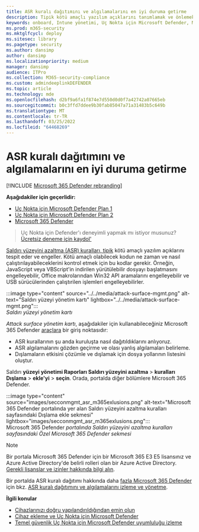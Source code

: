 ```yaml
---
title: ASR kuralı dağıtımını ve algılamalarını en iyi duruma getirme
description: Tipik kötü amaçlı yazılım açıklarını tanımlamak ve önlemek için saldırı alanı azaltma (ASR) kurallarınızı en iyi duruma getirme.
keywords: onboard, Intune yönetimi, Uç Nokta için Microsoft Defender, Microsoft Defender, Windows Defender, saldırı yüzeyini azaltma, ASR, güvenlik temeli
ms.prod: m365-security
ms.mktglfcycl: deploy
ms.sitesec: library
ms.pagetype: security
ms.author: dansimp
author: dansimp
ms.localizationpriority: medium
manager: dansimp
audience: ITPro
ms.collection: M365-security-compliance
ms.custom: admindeeplinkDEFENDER
ms.topic: article
ms.technology: mde
ms.openlocfilehash: d2bf9a6fa1f874e7d550d0d0f7a42742a07665eb
ms.sourcegitcommit: b0c3ffd7ddee9b30fab85047a71a31483b5c649b
ms.translationtype: MT
ms.contentlocale: tr-TR
ms.lasthandoff: 03/25/2022
ms.locfileid: "64468269"
---
```

# <a name="optimize-asr-rule-deployment-and-detections"></a>ASR kuralı dağıtımını ve algılamalarını en iyi duruma getirme

[!INCLUDE [Microsoft 365 Defender rebranding](../../includes/microsoft-defender.md)]

**Aşağıdakiler için geçerlidir:**
- [Uç Nokta için Microsoft Defender Plan 1](https://go.microsoft.com/fwlink/p/?linkid=2154037)
- [Uç Nokta için Microsoft Defender Plan 2](https://go.microsoft.com/fwlink/p/?linkid=2154037)
- [Microsoft 365 Defender](https://go.microsoft.com/fwlink/?linkid=2118804)

> Uç Nokta için Defender'ı deneyimli yapmak mı istiyor musunuz? [Ücretsiz deneme için kaydol'](https://www.microsoft.com/WindowsForBusiness/windows-atp?ocid=docs-wdatp-onboardconfigure-abovefoldlink)

[Saldırı yüzeyini azaltma (ASR) kuralları, tipik](./attack-surface-reduction.md) kötü amaçlı yazılım açıklarını tespit eder ve engeller. Kötü amaçlı olabilecek kodun ne zaman ve nasıl çalıştırılayabileceklerini kontrol etmek için bu kodlar gerekir. Örneğin, JavaScript veya VBScript'in indirilen yürütülebilir dosyayı başlatmasını engelleyebilir, Office makrolarından Win32 API aramalarını engelleyebilir ve USB sürücülerinden çalıştırilen işlemleri engelleyebilirler.


:::image type="content" source="../../media/attack-surface-mgmt.png" alt-text="Saldırı yüzeyi yönetim kartı" lightbox="../../media/attack-surface-mgmt.png":::
<br>
*Saldırı yüzeyi yönetim kartı*

*Attack surface yönetim kartı*, aşağıdakiler için kullanabileceğiniz Microsoft 365 Defender <a href="https://go.microsoft.com/fwlink/p/?linkid=2077139" target="_blank">araçlara</a> bir giriş noktasıdır:

* ASR kurallarının şu anda kuruluşta nasıl dağıtıldıklarını anlıyoruz.
* ASR algılamalarını gözden geçirme ve olası yanlış algılamaları belirleme.
* Dışlamaların etkisini çözümle ve dışlamak için dosya yollarının listesini oluştur.

Saldırı **yüzeyi yönetimi Raporları Saldırı yüzeyini azaltma** \> **kuralları Dışlama** \> **ekle'yi** \> **seçin**. Orada, portalda diğer bölümlere Microsoft 365 Defender.

:::image type="content" source="images/secconmgmt_asr_m365exlusions.png" alt-text="Microsoft 365 Defender portalında yer alan Saldırı yüzeyini azaltma kuralları sayfasındaki Dışlama ekle sekmesi" lightbox="images/secconmgmt_asr_m365exlusions.png":::<br>
Microsoft 365 Defender *portalında Saldırı yüzeyini azaltma kuralları sayfasındaki Özel Microsoft 365 Defender sekmesi*

> [!NOTE]
> Bir portala Microsoft 365 Defender için bir Microsoft 365 E3 E5 lisansınız ve Azure Active Directory'de belirli rolleri olan bir Azure Active Directory. [Gerekli lisanslar ve izinler hakkında bilgi alın](/office365/securitycompliance/microsoft-security-and-compliance#required-licenses-and-permissions).

Bir portalda ASR kuralı dağıtımı hakkında daha <a href="https://go.microsoft.com/fwlink/p/?linkid=2077139" target="_blank">fazla Microsoft 365 Defender</a> için bkz. [ASR kuralı dağıtımını ve algılamalarını izleme ve yönetme](/office365/securitycompliance/monitor-devices#monitor-and-manage-asr-rule-deployment-and-detections).

**İlgili konular**

* [Cihazlarınızı doğru yapılandırıldığından emin olun](configure-machines.md)
* [Cihaz ekleme ve Uç Nokta için Microsoft Defender](configure-machines-onboarding.md)
* [Temel güvenlik Uç Nokta için Microsoft Defender uyumluluğu izleme](configure-machines-security-baseline.md)
